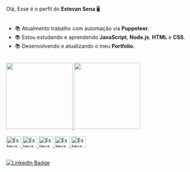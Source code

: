  Olá, Esse é o perfil do **Estevan Sena** 🖥️
 ##

- 📚 Atualmento trabalho com automação via **Puppeteer**.
- 📚 Estou estudando e aprendendo **JavaScript**, **Node.js**, **HTML** e **CSS**.
- 📚 Desenvolvendo e atualizando o meu **Portfolio**.

<div><br> 
<a href="https://github.com/estevansena">
<img height="180em" src="https://github-readme-stats.vercel.app/api?username=estevansena&show_icons=true&theme=tokyonight"/>
<img height="180em" src="https://github-readme-stats.vercel.app/api?username=estevansena&show_icons=true&theme=tokyonight"/>
</div>
  
<div style="display: inline_block"><br>
<img aligh="center" alt="Estevan.Js" height="30" width="40" src="https://cdn.jsdelivr.net/gh/devicons/devicon@latest/icons/javascript/javascript-original.svg">
<img aligh="center" alt="Estevan.Node.js" height="30" width="40" src="https://cdn.jsdelivr.net/gh/devicons/devicon@latest/icons/nodejs/nodejs-plain.svg">
<img aligh="center" alt="Estevan.HTML" height="30" width="40" src="https://cdn.jsdelivr.net/gh/devicons/devicon@latest/icons/html5/html5-original.svg">
<img aligh="center" alt="Estevan.CSS" height="30" width="40" src="https://cdn.jsdelivr.net/gh/devicons/devicon@latest/icons/css3/css3-original.svg">
<img aligh="center" alt="Estevan.Pupeteer" height="30" width="40" src="https://cdn.jsdelivr.net/gh/devicons/devicon@latest/icons/puppeteer/puppeteer-original.svg">
</div>

##

<div>
  <a href="https://www.linkedin.com/in/estevan-bruno-sena-256a5524a/" target="_blank">
    <img src="https://img.shields.io/badge/LinkedIn-0077B5?style=for-the-badge&logo=linkedin&logoColor=white" alt="LinkedIn Badge">
  </a>
</div>


          
    
          

